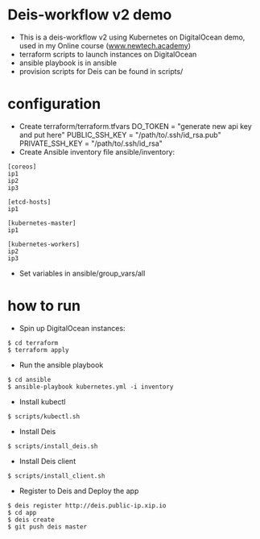 # Deis-workflow v2 demo
* This is a deis-workflow v2 using Kubernetes on DigitalOcean demo, used in my Online course (www.newtech.academy)
* terraform scripts to launch instances on DigitalOcean
* ansible playbook is in ansible
* provision scripts for Deis can be found in scripts/
# configuration
* Create terraform/terraform.tfvars
DO_TOKEN = "generate new api key and put here"
PUBLIC_SSH_KEY = "/path/to/.ssh/id_rsa.pub"
PRIVATE_SSH_KEY = "/path/to/.ssh/id_rsa"
* Create Ansible inventory file ansible/inventory:
```
[coreos]
ip1
ip2
ip3

[etcd-hosts]
ip1

[kubernetes-master]
ip1

[kubernetes-workers]
ip2
ip3

```
* Set variables in ansible/group_vars/all
# how to run
* Spin up DigitalOcean instances:
```
$ cd terraform
$ terraform apply
```
* Run the ansible playbook
```
$ cd ansible
$ ansible-playbook kubernetes.yml -i inventory
```
* Install kubectl
```
$ scripts/kubectl.sh
```
* Install Deis
```
$ scripts/install_deis.sh
```
* Install Deis client
```
$ scripts/install_client.sh
```
* Register to Deis and Deploy the app
```
$ deis register http://deis.public-ip.xip.io
$ cd app
$ deis create
$ git push deis master
```
